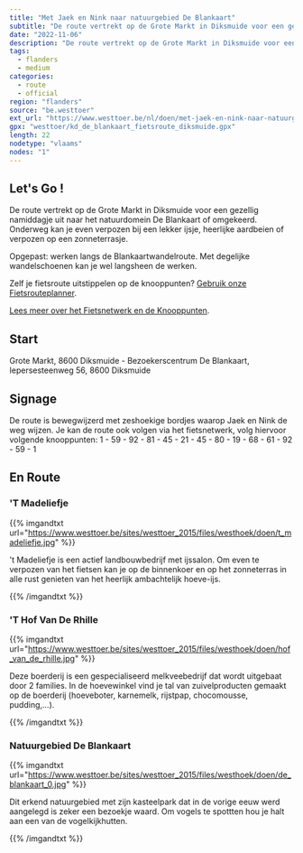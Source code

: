 ```yaml
---
title: "Met Jaek en Nink naar natuurgebied De Blankaart"
subtitle: "De route vertrekt op de Grote Markt in Diksmuide voor een gezellig namiddagje uit naar het natuurdomein De Blankaart of omgekeerd"
date: "2022-11-06"
description: "De route vertrekt op de Grote Markt in Diksmuide voor een gezellig namiddagje uit naar het natuurdomein De Blankaart of omgekeerd" 
tags:
  - flanders
  - medium
categories: 
  - route
  - official
region: "flanders"
source: "be.westtoer"
ext_url: "https://www.westtoer.be/nl/doen/met-jaek-en-nink-naar-natuurgebied-de-blankaart"
gpx: "westtoer/kd_de_blankaart_fietsroute_diksmuide.gpx"
length: 22
nodetype: "vlaams"
nodes: "1"
---
```


## Let's Go !

De route vertrekt op de Grote Markt in Diksmuide voor een gezellig namiddagje uit naar het natuurdomein De Blankaart of omgekeerd. Onderweg kan je even verpozen bij een lekker ijsje, heerlijke aardbeien of verpozen op een zonneterrasje.

Opgepast: werken langs de Blankaartwandelroute. Met degelijke wandelschoenen kan je wel langsheen de werken.

Zelf je fietsroute uitstippelen op de knooppunten? [Gebruik onze Fietsrouteplanner](http://www.westtoer.be/nl/fietsrouteplanner).

[Lees meer over het Fietsnetwerk en de Knooppunten](http://www.westtoer.be/nl/inspiratie/fietsnetwerk).

## Start 

Grote Markt, 8600 Diksmuide - Bezoekerscentrum De Blankaart, Iepersesteenweg 56, 8600 Diksmuide

## Signage

De route is bewegwijzerd met zeshoekige bordjes waarop Jaek en Nink de weg wijzen. Je kan de route ook volgen via het fietsnetwerk, volg hiervoor volgende knooppunten: 1 - 59 - 92 - 81 - 45 - 21 - 45 - 80 - 19 - 68 - 61 - 92 - 59 - 1

## En Route

### 'T Madeliefje

{{% imgandtxt url="https://www.westtoer.be/sites/westtoer_2015/files/westhoek/doen/t_madeliefje.jpg" %}}

't Madeliefje is een actief landbouwbedrijf met ijssalon. Om even te verpozen van het fietsen kan je op de binnenkoer en op het zonneterras in alle rust genieten van het heerlijk ambachtelijk hoeve-ijs.

{{% /imgandtxt %}}

### 'T Hof Van De Rhille

{{% imgandtxt url="https://www.westtoer.be/sites/westtoer_2015/files/westhoek/doen/hof_van_de_rhille.jpg" %}}

Deze boerderij is een gespecialiseerd melkveebedrijf dat wordt uitgebaat door 2 families. In de hoevewinkel vind je tal van zuivelproducten gemaakt op de boerderij (hoeveboter, karnemelk, rijstpap, chocomousse, pudding,...).

{{% /imgandtxt %}}

### Natuurgebied De Blankaart

{{% imgandtxt url="https://www.westtoer.be/sites/westtoer_2015/files/westhoek/doen/de_blankaart_0.jpg" %}}

Dit erkend natuurgebied met zijn kasteelpark dat in de vorige eeuw werd aangelegd is zeker een bezoekje waard. Om vogels te spottten hou je halt aan een van de vogelkijkhutten.

{{% /imgandtxt %}}